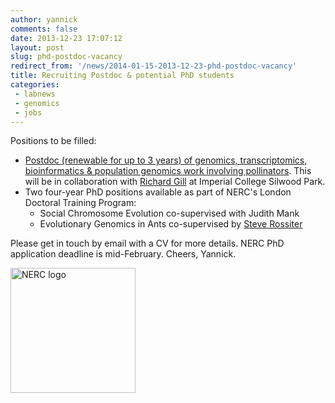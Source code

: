 ```yaml
---
author: yannick
comments: false
date: 2013-12-23 17:07:12
layout: post
slug: phd-postdoc-vacancy
redirect_from: '/news/2014-01-15-2013-12-23-phd-postdoc-vacancy'
title: Recruiting Postdoc & potential PhD students
categories:
 - labnews
 - genomics
 - jobs
---
```

Positions to be filled:

 * [Postdoc (renewable for up to 3 years) of genomics, transcriptomics, bioinformatics & population genomics work involving pollinators](/news/2014-10-31-pollinator-population-genomicist). This will be in collaboration with [Richard Gill](http://www3.imperial.ac.uk/people/r.gill) at Imperial College Silwood Park.
 * Two four-year PhD positions available as part of NERC's London Doctoral Training Program:
   * Social Chromosome Evolution co-supervised with Judith Mank
   * Evolutionary Genomics in Ants co-supervised by [Steve Rossiter](https://www.qmul.ac.uk/sbbs/staff/stephenrossiter.html)


Please get in touch by email with a CV for more details. NERC PhD application deadline is mid-February. Cheers, Yannick.

<img src="{{site.url }}/img/logos/nerc-logo-large.jpg" width="200" alt="NERC logo">
